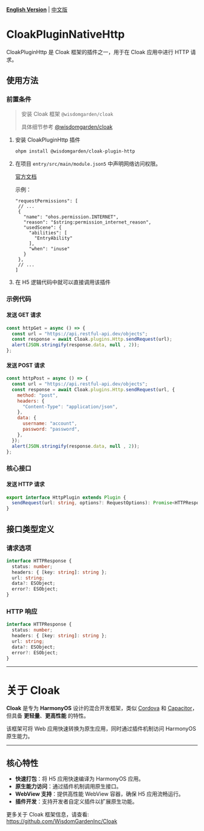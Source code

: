 [**English Version**](./README-EN.md) | [中文版](./README.md)

# CloakPluginNativeHttp

CloakPluginHttp 是 Cloak 框架的插件之一，用于在 Cloak 应用中进行 HTTP 请求。

## 使用方法

### 前置条件


> 安装 Cloak 框架 `@wisdomgarden/cloak`
>
> 具体细节参考 [@wisdomgarden/cloak](https://ohpm.openharmony.cn/#/cn/detail/@wisdomgarden%2Fcloak)

1. 安装 CloakPluginHttp 插件
   ```bash
   ohpm install @wisdomgarden/cloak-plugin-http
   ```

2. 在项目 `entry/src/main/module.json5` 中声明网络访问权限。

   [官方文档](https://developer.huawei.com/consumer/cn/doc/harmonyos-guides-V5/declare-permissions-V5#%E5%9C%A8%E9%85%8D%E7%BD%AE%E6%96%87%E4%BB%B6%E4%B8%AD%E5%A3%B0%E6%98%8E%E6%9D%83%E9%99%90)

   示例：
   ```json5
   "requestPermissions": [
    // ...
    {
      "name": "ohos.permission.INTERNET",
      "reason": "$string:permission_internet_reason",
      "usedScene": {
        "abilities": [
          "EntryAbility"
        ],
        "when": "inuse"
      }
    },
    // ...
   ]
   ```

3. 在 H5 逻辑代码中就可以直接调用该插件

### 示例代码

#### 发送 GET 请求
```javascript
const httpGet = async () => {
  const url = "https://api.restful-api.dev/objects";
  const response = await Cloak.plugins.Http.sendRequest(url);
  alert(JSON.stringify(response.data, null , 2));
};
```

#### 发送 POST 请求
```javascript
const httpPost = async () => {
  const url = "https://api.restful-api.dev/objects";
  const response = await Cloak.plugins.Http.sendRequest(url, {
    method: "post",
    headers: {
      "Content-Type": "application/json",
    },
    data: {
      username: "account",
      password: "password",
    },
  });
  alert(JSON.stringify(response.data, null , 2));
};
```

### 核心接口

#### 发送 HTTP 请求
```typescript
export interface HttpPlugin extends Plugin {
  sendRequest(url: string, options?: RequestOptions): Promise<HTTPResponse>;
}
```

## 接口类型定义

### 请求选项
```typescript
interface HTTPResponse {
  status: number;
  headers: { [key: string]: string };
  url: string;
  data?: ESObject;
  error?: ESObject;
}
```

### HTTP 响应

```typescript
interface HTTPResponse {
  status: number;
  headers: { [key: string]: string };
  url: string;
  data?: ESObject;
  error?: ESObject;
}
```

---

# 关于 **Cloak**

**Cloak** 是专为 **HarmonyOS** 设计的混合开发框架，类似 [Cordova](https://cordova.apache.org/) 和 [Capacitor](https://capacitorjs.com/)，但具备 **更轻量**、**更高性能** 的特性。

该框架可将 Web 应用快速转换为原生应用，同时通过插件机制访问 HarmonyOS 原生能力。

---

## 核心特性

- **快速打包**：将 H5 应用快速编译为 HarmonyOS 应用。
- **原生能力访问**：通过插件机制调用原生接口。
- **WebView 支持**：提供高性能 WebView 容器，确保 H5 应用流畅运行。
- **插件开发**：支持开发者自定义插件以扩展原生功能。

更多关于 Cloak 框架信息，请查看: https://github.com/WisdomGardenInc/Cloak